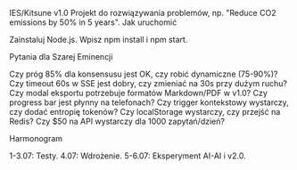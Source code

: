 IES/Kitsune v1.0
Projekt do rozwiązywania problemów, np. "Reduce CO2 emissions by 50% in 5 years".
Jak uruchomić

Zainstaluj Node.js.
Wpisz npm install i npm start.

Pytania dla Szarej Eminencji

Czy próg 85% dla konsensusu jest OK, czy robić dynamiczne (75-90%)?
Czy timeout 60s w SSE jest dobry, czy zmieniać na 30s przy dużym ruchu?
Czy modal eksportu potrzebuje formatów Markdown/PDF w v1.0?
Czy progress bar jest płynny na telefonach?
Czy trigger kontekstowy wystarczy, czy dodać entropię tokenów?
Czy localStorage wystarczy, czy przejść na Redis?
Czy $50 na API wystarczy dla 1000 zapytań/dzień?

Harmonogram

1-3.07: Testy.
4.07: Wdrożenie.
5-6.07: Eksperyment AI-AI i v2.0.
